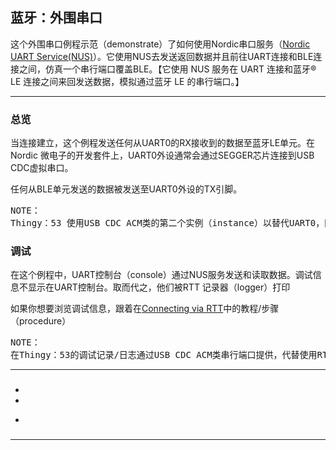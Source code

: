 <h2>蓝牙：外围串口</h2>
<p>这个外围串口例程示范（demonstrate）了如何使用Nordic串口服务（<a href="https://developer.nordicsemi.com/nRF_Connect_SDK/doc/1.7.1/nrf/libraries/bluetooth_services/services/nus.html#nus-service-readme">Nordic UART Service(NUS)</a>）。它使用NUS去发送返回数据并且前往UART连接和BLE连接之间，仿真一个串行端口覆盖BLE。【它使用 NUS 服务在 UART 连接和蓝牙® LE 连接之间来回发送数据，模拟通过蓝牙 LE 的串行端口。】</p>
<hr>

<h3>总览</h3>
<p>当连接建立，这个例程发送任何从UART0的RX接收到的数据至蓝牙LE单元。在Nordic 微电子的开发套件上，UART0外设通常会通过SEGGER芯片连接到USB CDC虚拟串口。</p>
<p>任何从BLE单元发送的数据被发送至UART0外设的TX引脚。</p>
<pre>NOTE：
Thingy：53 使用USB CDC ACM类的第二个实例（instance）以替代UART0，因为它没有内置的SEGGER芯片用于门控UART0。</pre>

<h3>调试</h3>
<p>在这个例程中，UART控制台（console）通过NUS服务发送和读取数据。调试信息不显示在UART控制台。取而代之，他们被RTT 记录器（logger）打印</p>
<p>如果你想要浏览调试信息，跟着在<a href="https://developer.nordicsemi.com/nRF_Connect_SDK/doc/1.7.1/nrf/gs_testing.html#testing-rtt-connect">Connecting via RTT</a>中的教程/步骤（procedure）</p>
<pre>NOTE：
在Thingy：53的调试记录/日志通过USB CDC ACM类串行端口提供，代替使用RTT。</pre>
<hr>

<h3></h3>
<p></p>
<ul>
  <li></li>
  <li></li>
  <li><p></p>
    <pre></pre>
    <p></p></li>
</ul>
<p></p>
<p></p>

<h3></h3>
<p></p>
<p></p>

<h3></h3>
<p></p>
<p></p>
<hr>

<h3></h3>
<p></p>
<table>
  <!-- daixu -->
